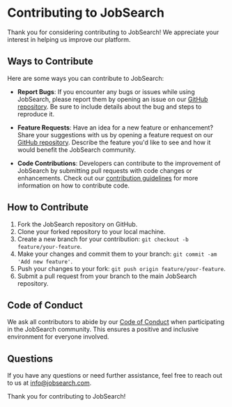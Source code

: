 # Contributing to JobSearch

Thank you for considering contributing to JobSearch! We appreciate your interest in helping us improve our platform. 

## Ways to Contribute

Here are some ways you can contribute to JobSearch:

- **Report Bugs**: If you encounter any bugs or issues while using JobSearch, please report them by opening an issue on our [GitHub repository](https://github.com/jobsearch/issues). Be sure to include details about the bug and steps to reproduce it.
  
- **Feature Requests**: Have an idea for a new feature or enhancement? Share your suggestions with us by opening a feature request on our [GitHub repository](https://github.com/jobsearch/feature-requests). Describe the feature you'd like to see and how it would benefit the JobSearch community.
  
- **Code Contributions**: Developers can contribute to the improvement of JobSearch by submitting pull requests with code changes or enhancements. Check out our [contribution guidelines](https://github.com/jobsearch/contributing) for more information on how to contribute code.

## How to Contribute

1. Fork the JobSearch repository on GitHub.
2. Clone your forked repository to your local machine.
3. Create a new branch for your contribution: `git checkout -b feature/your-feature`.
4. Make your changes and commit them to your branch: `git commit -am 'Add new feature'`.
5. Push your changes to your fork: `git push origin feature/your-feature`.
6. Submit a pull request from your branch to the main JobSearch repository.

## Code of Conduct

We ask all contributors to abide by our [Code of Conduct](CODE_OF_CONDUCT.md) when participating in the JobSearch community. This ensures a positive and inclusive environment for everyone involved.

## Questions

If you have any questions or need further assistance, feel free to reach out to us at [info@jobsearch.com](mailto:info@jobsearch.com).

Thank you for contributing to JobSearch!
